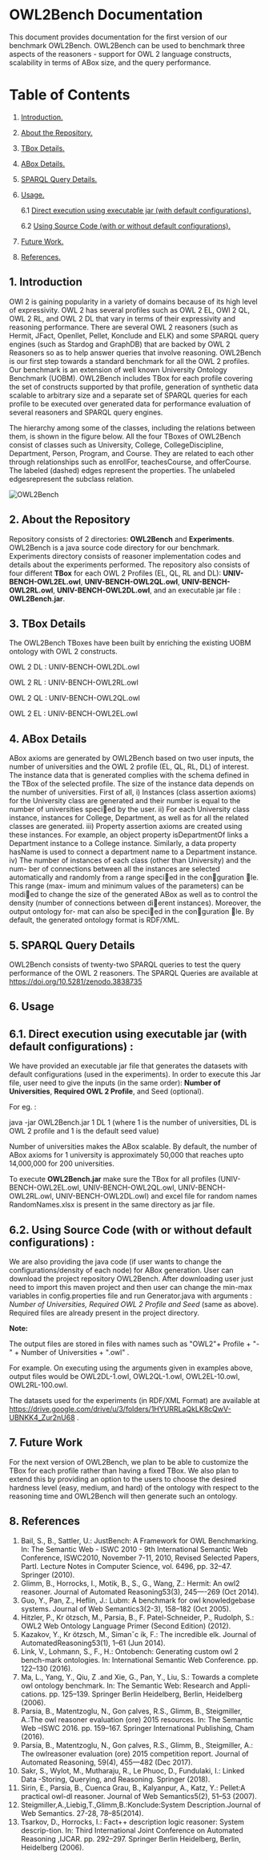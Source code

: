 # OWL2Bench Documentation
This document provides documentation for the first version of our benchmark OWL2Bench. OWL2Bench can be used to benchmark three aspects of the reasoners - support for OWL 2 language constructs, scalability in terms of ABox size, and the query performance.

# Table of Contents
1. [ Introduction. ](#intro)

2. [ About the Repository. ](#repo)

3. [ TBox Details. ](#tbox)

4. [ ABox Details. ](#abox)

5. [ SPARQL Query Details. ](#sparql)

6. [ Usage. ](#usage)

   6.1 [ Direct execution using executable jar (with default configurations). ](#exe)
   
   6.2 [ Using Source Code (with or without default configurations). ](#code)
   
7. [ Future Work. ](#future)
8. [ References. ](#references)
<a name="intro"></a>
## 1. Introduction
OWl 2 is gaining popularity in a variety of domains because of its high level of expressivity. OWL 2 has several profiles such as OWL 2 EL, OWl 2 QL, OWL 2 RL, and OWL 2 DL that vary in terms of their expressivity and reasoning performance. There are several OWL 2 reasoners (such as Hermit, JFact, Openllet, Pellet, Konclude and ELK) and some SPARQL query engines (such as Stardog and GraphDB) that are backed by OWL 2 Reasoners so as to help answer queries that involve reasoning. OWL2Bench is our first step towards a standard benchmark for all the OWL 2 profiles. Our benchmark is an extension of well known University Ontology Benchmark (UOBM). OWL2Bench includes TBox for each profile covering the set of constructs supported by that profile, generation of synthetic data scalable to arbitrary size and a separate set of SPARQL queries for each profile to be executed over generated data for performance evaluation of several reasoners and SPARQL query engines.

The hierarchy among some of the classes, including the relations between them, is shown in the figure below. All the four TBoxes of OWL2Bench consist of classes such as University, College, CollegeDiscipline, Department, Person, Program, and Course. They are related to each other through relationships such as enrollFor, teachesCourse, and offerCourse. The labeled (dashed) edges represent the properties. The unlabeled edgesrepresent the subclass relation.

![OWL2Bench](https://github.com/kracr/owl2bench/blob/master/Images/OWL2Bench.JPG)

<a name="repo"></a>
## 2. About the Repository
Repository consists of 2 directories: **OWL2Bench** and **Experiments**. OWL2Bench is a java source code directory for our benchmark. Experiments directory consists of reasoner implementation codes and details about the experiments performed. The repository also consists of four different **TBox** for each OWL 2 Profiles (EL, QL, RL and DL): **UNIV-BENCH-OWL2EL.owl**, **UNIV-BENCH-OWL2QL.owl**, **UNIV-BENCH-OWL2RL.owl**, **UNIV-BENCH-OWL2DL.owl**, and an executable jar file : **OWL2Bench.jar**. 

<a name="tbox"></a>

## 3. TBox Details 

The OWL2Bench TBoxes have been built by enriching the existing UOBM ontology with OWL 2 constructs. 

OWL 2 DL : UNIV-BENCH-OWL2DL.owl

OWL 2 RL : UNIV-BENCH-OWL2RL.owl

OWL 2 QL : UNIV-BENCH-OWL2QL.owl

OWL 2 EL : UNIV-BENCH-OWL2EL.owl

<a name="abox"></a>
## 4. ABox Details 

ABox axioms are generated by OWL2Bench based on two user inputs, the number of universities and the OWL 2 profile (EL, QL, RL, DL) of interest. The
instance data that is generated complies with the schema defined in the TBox of the selected profile. The size of the instance data depends on the number of universities. First of all, 
i) Instances (class assertion axioms) for the University class are generated
and their number is equal to the number of universities specied by the
user.
ii) For each University class instance, instances for College, Department, as
well as for all the related classes are generated.
iii) Property assertion axioms are created using these instances. For example, an
object property isDepartmentOf links a Department instance to a College
instance. Similarly, a data property hasName is used to connect a department
name to a Department instance.
iv) The number of instances of each class (other than University) and the num-
ber of connections between all the instances are selected automatically and
randomly from a range specied in the conguration le. This range (max-
imum and minimum values of the parameters) can be modied to change
the size of the generated ABox as well as to control the density (number of
connections between dierent instances). Moreover, the output ontology for-
mat can also be specied in the conguration le. By default, the generated
ontology format is RDF/XML.


<a name="sparql"></a>
## 5. SPARQL Query Details

OWL2Bench consists of twenty-two SPARQL queries to test the query performance of the OWL 2 reasoners. The SPARQL Queries are available at https://doi.org/10.5281/zenodo.3838735

<a name="usage"></a>
## 6. Usage
<a name="exe"></a>
## 6.1. Direct execution using executable jar (with default configurations) :

We have provided an executable jar file that generates the datasets with default configurations (used in the experiments). In order to execute this Jar file, user need to give the inputs (in the same order): **Number of Universities**, **Required OWL 2 Profile**, and Seed (optional). 

For eg. : 

java -jar OWL2Bench.jar 1 DL 1 (where 1 is the number of universities,  DL is OWL 2 profile and 1 is the default seed value)
         
Number of universities makes the ABox scalable. By default, the number of ABox axioms for 1 university is approximately 50,000 that reaches upto 14,000,000 for 200 universities.      

To execute **OWL2Bench.jar** make sure the TBox for all profiles (UNIV-BENCH-OWL2EL.owl, UNIV-BENCH-OWL2QL.owl, UNIV-BENCH-OWL2RL.owl, UNIV-BENCH-OWL2DL.owl) and excel file for random names RandomNames.xlsx is present in the same directory as jar file. 

<a name="code"></a>
## 6.2. Using Source Code (with or without default configurations) :

We are also providing the java code (if user wants to change the configurations/density of each node) for ABox generation. User can download the project repository OWL2Bench. After downloading user just need to import this maven project and then user can change the min-max variables in config.properties file and run Generator.java with arguments : *Number of Universities, Required OWL 2 Profile and Seed* (same as above). Required files are already present in the project directory. 
           
**Note:** 

The output files are stored in files with names such as "OWL2"+ Profile + "-" + Number of Universities + ".owl" . 

For example. On executing using the arguments given in examples above, output files would be OWL2DL-1.owl, OWL2QL-1.owl, OWL2EL-10.owl, OWL2RL-100.owl. 

The datasets used for the experiments (in RDF/XML Format) are available at https://drive.google.com/drive/u/3/folders/1HYURRLaQkLK8cQwV-UBNKK4_Zur2nU68 .

<a name="future"></a>
## 7. Future Work

For the next version of OWL2Bench, we plan to be able to customize the TBox for each profile rather than having a fixed TBox. We also plan to extend this by providing an option to the users to choose the desired hardness level (easy, medium, and hard) of the ontology with respect to the reasoning time and OWL2Bench will then generate such an ontology.
 
<a name="references"></a> 
## 8. References
1. Bail, S., B., Sattler, U.: JustBench: A Framework for OWL Benchmarking. In: The Semantic  Web  -  ISWC  2010  -  9th  International  Semantic  Web  Conference,  ISWC2010,  November  7-11,  2010,  Revised  Selected  Papers,  PartI.  Lecture  Notes  in  Computer  Science,  vol.  6496,  pp.  32–47.  Springer  (2010).
2. Glimm,   B.,   Horrocks,   I.,   Motik,   B.,   S.,   G.,   Wang,   Z.:   Hermit:   An   owl2  reasoner.  Journal  of  Automated  Reasoning53(3),  245—-269  (Oct  2014).
3. Guo,   Y.,   Pan,   Z.,   Heflin,   J.:   Lubm:   A   benchmark   for   owl   knowledgebase   systems.   Journal   of   Web   Semantics3(2-3),   158–182   (Oct   2005). 
4. Hitzler,  P.,  Kr ̈otzsch,  M.,  Parsia,  B.,  F.  Patel-Schneider,  P.,  Rudolph,  S.:  OWL2 Web Ontology Language Primer (Second Edition) (2012).
5. Kazakov, Y., Kr ̈otzsch, M., Simanˇc ́ık, F.: The incredible elk. Journal of AutomatedReasoning53(1), 1–61 (Jun 2014). 
6. Link,  V.,  Lohmann,  S.,  F.,  H.:  Ontobench:  Generating  custom  owl  2  bench-mark ontologies. In: International Semantic Web Conference. pp. 122–130 (2016).
7. Ma,  L.,  Yang,  Y.,  Qiu,  Z  .and  Xie,  G.,  Pan,  Y.,  Liu,  S.:  Towards  a  complete  owl  ontology  benchmark.  In:  The  Semantic  Web:  Research  and  Appli-cations.  pp.  125–139.  Springer  Berlin  Heidelberg,  Berlin,  Heidelberg  (2006).  
8. Parsia,   B.,   Matentzoglu,   N.,   Gon ̧calves,   R.S.,   Glimm,   B.,   Steigmiller,   A.:The  owl  reasoner  evaluation  (ore)  2015  resources.  In:  The  Semantic  Web  –ISWC   2016.   pp.   159–167.   Springer   International   Publishing,   Cham   (2016).
9. Parsia, B., Matentzoglu, N., Gon ̧calves, R.S., Glimm, B., Steigmiller, A.: The owlreasoner evaluation (ore) 2015 competition report. Journal of Automated Reasoning, 59(4), 455––482 (Dec 2017).
10. Sakr, S., Wylot, M., Mutharaju, R., Le Phuoc, D., Fundulaki, I.: Linked Data -Storing, Querying, and Reasoning. Springer (2018).
11. Sirin,   E.,   Parsia,   B.,   Cuenca   Grau,   B.,   Kalyanpur,   A.,   Katz,   Y.:   Pellet:A  practical  owl-dl  reasoner.  Journal  of  Web  Semantics5(2),  51–53  (2007).
12. Steigmiller,A.,Liebig,T.,Glimm,B.:Konclude:System Description.Journal of Web Semantics. 27-28, 78–85(2014).
13. Tsarkov,  D.,  Horrocks,  I.:  Fact++  description  logic  reasoner:  System  descrip-tion.   In:   Third   International   Joint   Conference   on   Automated   Reasoning   ,IJCAR.  pp.  292–297.  Springer  Berlin  Heidelberg,  Berlin,  Heidelberg  (2006).



